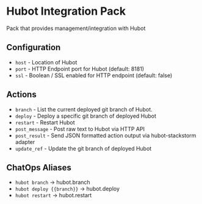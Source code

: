 # Hubot Integration Pack

Pack that provides management/integration with Hubot

## Configuration

* `host` - Location of Hubot
* `port` - HTTP Endpoint port for Hubot (default: 8181)
* `ssl`  - Boolean / SSL enabled for HTTP endpoint (default: false)

## Actions

* `branch`       - List the current deployed git branch of Hubot.
* `deploy`       - Deploy a specific git branch of deployed Hubot
* `restart`      - Restart Hubot
* `post_message` - Post raw text to Hubot via HTTP API
* `post_result`  - Send JSON formatted action output via hubot-stackstorm adapter
* `update_ref`   - Update the git branch of deployed Hubot

## ChatOps Aliases

* `hubot branch`            -> hubot.branch
* `hubot deploy {{branch}}` -> hubot.deploy
* `hubot restart`           -> hubot.restart
